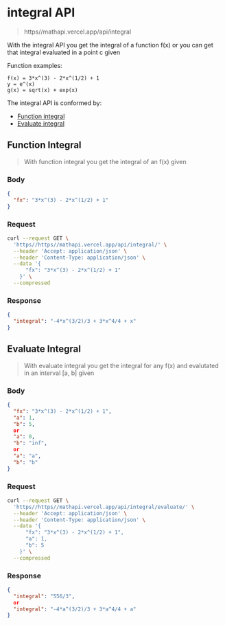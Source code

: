 # integral API

> https//mathapi.vercel.app/api/integral

With the integral API you get the integral of a function f(x) or you can get that integral evaluated in a point c given

Function examples:

```
f(x) = 3*x^(3) - 2*x^(1/2) + 1
y = e^(x)
g(x) = sqrt(x) + exp(x)
```

The integral API is conformed by:

- [Function integral](#function-integral)
- [Evaluate integral](#evaluate-integral)

## Function Integral

> With function integral you get the integral of an f(x) given

### Body

```json
{
  "fx": "3*x^(3) - 2*x^(1/2) + 1"
}
```
### Request

```bash
curl --request GET \
  'https//https//mathapi.vercel.app/api/integral/' \
  --header 'Accept: application/json' \
  --header 'Content-Type: application/json' \
  --data '{
      "fx": "3*x^(3) - 2*x^(1/2) + 1"
    }' \
  --compressed
```

### Response

```json
{
  "integral": "-4*x^(3/2)/3 + 3*x^4/4 + x"
}
```

## Evaluate Integral

> With evaluate integral you get the integral for any f(x) and evalutated in an interval [a, b] given

### Body

```json
{
  "fx": "3*x^(3) - 2*x^(1/2) + 1",
  "a": 1,
  "b": 5,
  or
  "a": 0,
  "b": "inf",
  or
  "a": "a",
  "b": "b"
}
```
### Request

```bash
curl --request GET \
  'https//https//mathapi.vercel.app/api/integral/evaluate/' \
  --header 'Accept: application/json' \
  --header 'Content-Type: application/json' \
  --data '{
      "fx": "3*x^(3) - 2*x^(1/2) + 1",
      "a": 1,
      "b": 5
    }' \
  --compressed
```

### Response

```json
{
  "integral": "556/3",
  or
  "integral": "-4*a^(3/2)/3 + 3*a^4/4 + a"
}
```